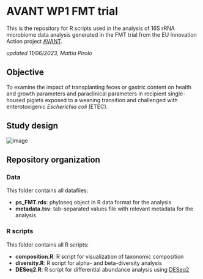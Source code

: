 # AVANT WP1 FMT trial
This is the repository for R scripts used in the analysis of 16S rRNA microbiome data analysis generated in the FMT trial from the EU Innovation Action project [AVANT](https://avant-project.eu/).

*updated 11/06/2023, Mattia Pirolo*

## Objective
To examine the impact of transplanting feces or gastric content on health and growth parameters and paraclinical parameters in recipient single-housed piglets exposed to a weaning transition and challenged with enterotoxigenic *Escherichia coli* (ETEC).

## Study design
![image](https://github.com/mpirolo/Pilot-repository-16S/assets/54710620/c3fb1634-d19b-4120-b716-2d2f963cc0e7)

## Repository organization
### Data
This folder contains all datafiles:
- **ps_FMT.rds**: phyloseq object in R data format for the analysis
- **metadata.tsv**: tab-separated values file with relevant metadata for the analysis
### R scripts
This folder contains all R scripts:
- **composition.R**: R script for visualization of taxonomic composition
- **diversity.R**: R script for alpha- and beta-diversity analysis
- **DESeq2.R**: R script for differential abundance analysis using [DESeq2](https://bioconductor.org/packages/release/bioc/html/DESeq2.html)
